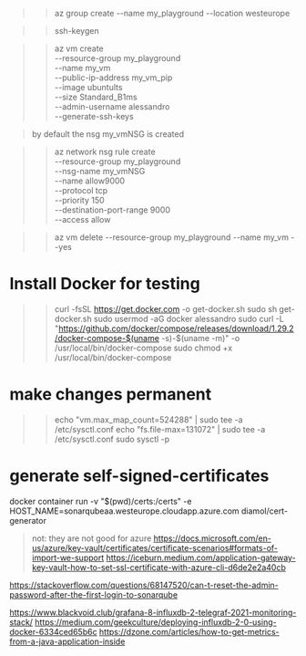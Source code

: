 >> az group create --name my_playground --location westeurope

>> ssh-keygen

>> az vm create \
--resource-group my_playground \
--name my_vm \
--public-ip-address my_vm_pip \
--image ubuntults \
--size Standard_B1ms \
--admin-username alessandro \
--generate-ssh-keys


> by default the nsg my_vmNSG is created

>> az network nsg rule create \
--resource-group my_playground \
--nsg-name my_vmNSG \
--name allow9000 \
--protocol tcp \
--priority 150 \
--destination-port-range 9000 \
--access allow


>> az vm delete --resource-group my_playground --name my_vm --yes


# Install Docker for testing

>> curl -fsSL https://get.docker.com -o get-docker.sh
>> sudo sh get-docker.sh
>> sudo usermod -aG docker alessandro
>> sudo curl -L "https://github.com/docker/compose/releases/download/1.29.2/docker-compose-$(uname -s)-$(uname -m)" -o /usr/local/bin/docker-compose
>> sudo chmod +x /usr/local/bin/docker-compose

# make changes permanent
>> echo "vm.max_map_count=524288" | sudo tee -a /etc/sysctl.conf
>> echo "fs.file-max=131072" | sudo tee -a /etc/sysctl.conf
>> sudo  sysctl -p

# generate self-signed-certificates
docker container run -v "$(pwd)/certs:/certs" -e HOST_NAME=sonarqubeaa.westeurope.cloudapp.azure.com diamol/cert-generator
> not: they are not good for azure
https://docs.microsoft.com/en-us/azure/key-vault/certificates/certificate-scenarios#formats-of-import-we-support
https://iceburn.medium.com/application-gateway-key-vault-how-to-set-ssl-certificate-with-azure-cli-d6de2e2a40cb



https://stackoverflow.com/questions/68147520/can-t-reset-the-admin-password-after-the-first-login-to-sonarqube

https://www.blackvoid.club/grafana-8-influxdb-2-telegraf-2021-monitoring-stack/
https://medium.com/geekculture/deploying-influxdb-2-0-using-docker-6334ced65b6c
https://dzone.com/articles/how-to-get-metrics-from-a-java-application-inside